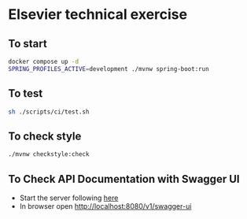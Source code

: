 # Elsevier technical exercise

## To start
```sh
docker compose up -d
SPRING_PROFILES_ACTIVE=development ./mvnw spring-boot:run
```

## To test
```sh
sh ./scripts/ci/test.sh
```

## To check style
```sh
./mvnw checkstyle:check
```

## To Check API Documentation with Swagger UI

- Start the server following [here](#to-start)
- In browser open [http://localhost:8080/v1/swagger-ui](http://localhost:8080/v1/swagger-ui)